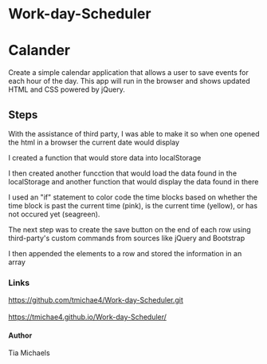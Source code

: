 # Work-day-Scheduler
<h1>Calander</h1>

<p>Create a simple calendar application that allows a user to save events for each hour of the day. This app will run in the browser and shows updated HTML and CSS powered by jQuery.</p>

<h2>Steps</h2>
<p>With the assistance of third party, I was able to make it so when one opened the html in a browser the current date would display</p>

<p>I created a function that would store data into localStorage</p>

<p>I then created another funcction that would load the data found in the localStorage and another function that would display the data found in there</p>

<p>I used an "if" statement to color code the time blocks based on whether the time block is past the current time (pink), is the current time (yellow), or has not occured yet (seagreen).</p>

<p>The next step was to create the save button on the end of each row using third-party's custom commands from sources like jQuery and Bootstrap</p>

<p>I then appended the elements to a row and stored the information in an array</p>

<h3>Links</h3>

https://github.com/tmichae4/Work-day-Scheduler.git <br></br>
https://tmichae4.github.io/Work-day-Scheduler/


<h4>Author</h4>
<p>Tia Michaels</p>
